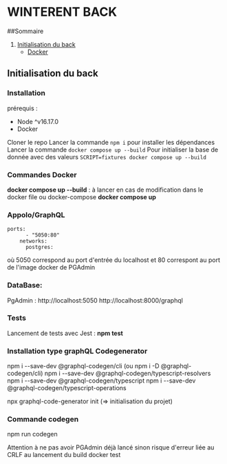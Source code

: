 # WINTERENT BACK

##Sommaire

1. [Initialisation du back](#initialisation-du-back)
   - [Docker](#Docker)

## Initialisation du back

### Installation

prérequis :

- Node ^v16.17.0
- Docker

Cloner le repo
Lancer la commande `npm i` pour installer les dépendances
Lancer la commande `docker compose up --build`
Pour initialiser la base de donnée avec des valeurs `SCRIPT=fixtures docker compose up --build`

### Commandes Docker

**docker compose up --build** : à lancer en cas de modification dans le docker file ou docker-compose
**docker compose up**

### Appolo/GraphQL

```
ports:
      - "5050:80"
    networks:
      postgres:
```

où 5050 correspond au port d'entrée du localhost et 80 correspont au port de l'image docker de PGAdmin

### DataBase:

PgAdmin : http://localhost:5050
http://localhost:8000/graphql

### Tests

Lancement de tests avec Jest : **npm test**

### Installation type graphQL Codegenerator

npm i --save-dev @graphql-codegen/cli (ou npm i -D @graphql-codegen/cli)
npm i --save-dev @graphql-codegen/typescript-resolvers
npm i --save-dev @graphql-codegen/typescript
npm i --save-dev @graphql-codegen/typescript-operations

npx graphql-code-generator init (=> initialisation du projet)

### Commande codegen

npm run codegen

Attention à ne pas avoir PGAdmin déjà lancé sinon risque d'erreur liée au CRLF au lancement du build docker
test
